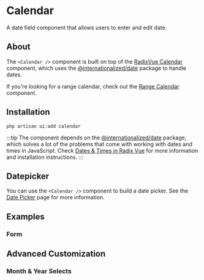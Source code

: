# Calendar

A date field component that allows users to enter and edit date.

<ComponentSource
  source="components/calendar"
  primitive="https://www.reka-ui.com/docs/components/calendar"
  ui="https://www.shadcn-vue.com/docs/components/calendar.html"
/>

<ComponentPreview name="Calendar" />

## About

The `<Calendar />` component is built on top of the [RadixVue Calendar](https://www.reka-ui.com/docs/components/calendar.html) component, which uses the [@internationalized/date](https://react-spectrum.adobe.com/internationalized/date/index.html) package to handle dates.

If you're looking for a range calendar, check out the [Range Calendar](/components/range-calendar) component.

## Installation

```shell
php artisan ui:add calendar
```

:::tip
The component depends on the [@internationalized/date](https://react-spectrum.adobe.com/internationalized/date/index.html) package, which solves a lot of the problems that come with working with dates and times in JavaScript.
Check [Dates & Times in Radix Vue](https://www.radix-vue.com/guides/dates.html) for more information and installation instructions.
:::

## Datepicker

You can use the `<Calendar />` component to build a date picker. See the [Date Picker](/components/date-picker) page for more information.

## Examples

### Form

<ComponentPreview name="CalendarForm" />

## Advanced Customization

### Month & Year Selects

<ComponentPreview name="CalendarMonthYearSelects" />
